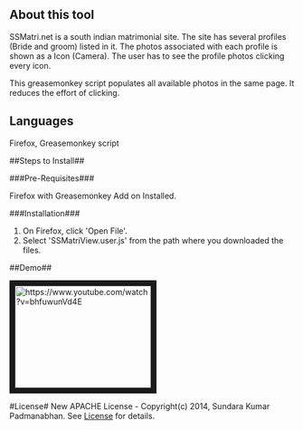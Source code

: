  ## About this tool ##

SSMatri.net is a south indian matrimonial site. The site has several profiles (Bride and groom) listed in it. 
The photos associated with each profile is shown as a Icon (Camera). The user has to see the profile photos clicking every 
icon. 

This greasemonkey script populates all available photos in the same page. It reduces the effort of clicking. 

## Languages ##

Firefox, Greasemonkey script
     
 ##Steps to Install##

###Pre-Requisites###

Firefox with Greasemonkey Add on Installed. 

###Installation###
  
1. On Firefox, click 'Open File'.
2. Select 'SSMatriView.user.js' from the path where you downloaded the files. 

##Demo##

<a href="http://www.youtube.com/watch?feature=player_embedded&v=bhfuwunVd4E" target="_blank">
<img src="http://img.youtube.com/vi/bhfuwunVd4E/0.jpg" alt="https://www.youtube.com/watch?v=bhfuwunVd4E" width="240" height="180" border="10" /></a>

#License#
New APACHE License - Copyright(c) 2014, Sundara Kumar Padmanabhan. 
See [License](http://www.apache.org/licenses/LICENSE-2.0.html) for details.
